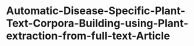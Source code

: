 # Automatic-Disease-Specific-Plant-Text-Corpora-Building-using-Plant-extraction-from-full-text-Article